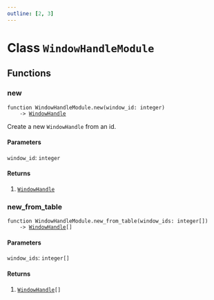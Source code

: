 ```yaml
---
outline: [2, 3]
---
```


# Class `WindowHandleModule`






## Functions

### <Badge type="function" text="function" /> new

<div class="language-lua"><pre><code>function WindowHandleModule.new(window_id: integer)
    -> <a href="/classes/WindowHandle">WindowHandle</a></code></pre></div>

Create a new `WindowHandle` from an id.

#### Parameters

`window_id`: <code>integer</code>



#### Returns

1. <code><a href="/classes/WindowHandle">WindowHandle</a></code>




### <Badge type="function" text="function" /> new_from_table

<div class="language-lua"><pre><code>function WindowHandleModule.new_from_table(window_ids: integer[])
    -> <a href="/classes/WindowHandle">WindowHandle</a>[]</code></pre></div>



#### Parameters

`window_ids`: <code>integer[]</code>



#### Returns

1. <code><a href="/classes/WindowHandle">WindowHandle</a>[]</code>



